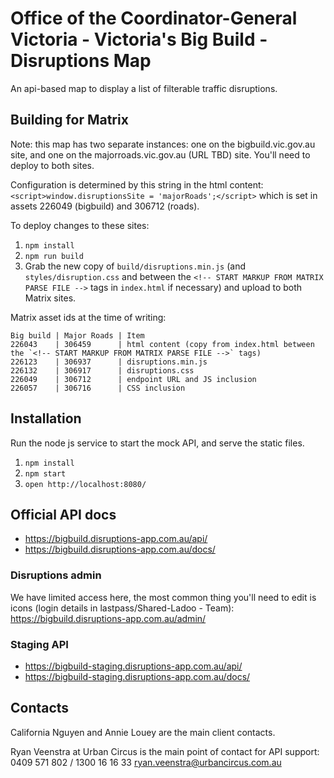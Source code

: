# Office of the Coordinator-General Victoria - Victoria's Big Build - Disruptions Map

An api-based map to display a list of filterable traffic disruptions.

## Building for Matrix

Note: this map has two separate instances: one on the bigbuild.vic.gov.au site, and one on the majorroads.vic.gov.au (URL TBD) site. You'll need to deploy to both sites.

Configuration is determined by this string in the html content: `<script>window.disruptionsSite = 'majorRoads';</script>` which is set in assets 226049 (bigbuild) and 306712 (roads).

To deploy changes to these sites:

1. `npm install`
1. `npm run build`
1. Grab the new copy of `build/disruptions.min.js` (and `styles/disruption.css` and between the `<!-- START MARKUP FROM MATRIX PARSE FILE -->` tags in `index.html` if necessary) and upload to  both Matrix sites.

Matrix asset ids at the time of writing:
```
Big build | Major Roads | Item
226043    | 306459      | html content (copy from index.html between the `<!-- START MARKUP FROM MATRIX PARSE FILE -->` tags)
226123    | 306937      | disruptions.min.js
226132    | 306917      | disruptions.css
226049    | 306712      | endpoint URL and JS inclusion
226057    | 306716      | CSS inclusion
```

## Installation

Run the node js service to start the mock API, and serve the static files.

1. `npm install`
1. `npm start`
1. `open http://localhost:8080/`

## Official API docs

- https://bigbuild.disruptions-app.com.au/api/
- https://bigbuild.disruptions-app.com.au/docs/

### Disruptions admin

We have limited access here, the most common thing you'll need to edit is icons (login details in lastpass/Shared-Ladoo - Team):
https://bigbuild.disruptions-app.com.au/admin/

### Staging API

- https://bigbuild-staging.disruptions-app.com.au/api/
- https://bigbuild-staging.disruptions-app.com.au/docs/

## Contacts

California Nguyen and Annie Louey are the main client contacts.

Ryan Veenstra at Urban Circus is the main point of contact for API support:
0409 571 802 / 1300 16 16 33
ryan.veenstra@urbancircus.com.au